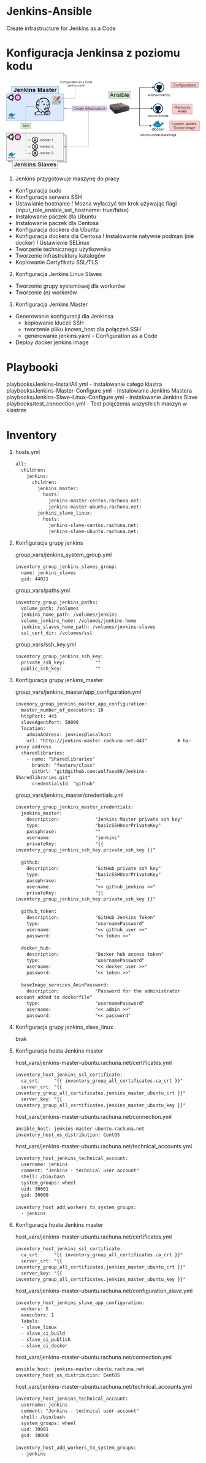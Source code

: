 Jenkins-Ansible
=========
Create infrastructure for Jenkins as a Code

Konfiguracja Jenkinsa z poziomu kodu
=========
![Ogólny schemat](docs/overview.png)

1. Jenkins przygotowuje maszynę do pracy
  - Konfiguracja sudo
  - Konfiguracja serwera SSH
  - Ustawianie hostname
    ! Mozna wyłaczyć ten krok używając flagi (input_role_enable_set_hostname: true/false)
  - Instalowanie paczek dla Ubuntu
  - Instalowanie paczek dla Centosa
  - Konfiguracja dockera dla Ubuntu
  - Konfiguracja dockera dla Centosa
    ! Instalowanie natywne podman (nie docker)
    ! Ustawienie SELinux
  - Tworzenie technicznego użytkownika
  - Tworzenie infrastruktury katalogów
  - Kopiowanie Certyfikatu SSL/TLS

2. Konfiguracja Jenkins Linux Slaves
  - Tworzenie grupy systemowej dla workerów
  - Tworzenie (n) workerów

3. Konfiguracja Jenkins Master
  - Generowanie konfiguracji dla Jenkinsa
    - kopiowanie klucze SSH
    - tworzenie pliku known_host dla połączeń SSH
    - generowanie jenkins.yaml - Configuration as a Code
  - Deploy docker jenkins image

Playbooki
=========
playbooks/Jenkins-InstallAll.yml - Instalowanie całego klastra
playbooks/Jenkins-Master-Configure.yml - Instalowanie Jenkins Mastera
playbooks/Jenkins-Slave-Linux-Configure.yml - Instalowanie Jenkins Slave
playbooks/test_connection.yml - Test połączenia wszystkich maszyn w klastrze

Inventory
=========
1. hosts.yml
    ```
    all:
      children:
        jenkins:
          children:
            jenkins_master:
              hosts:
                jenkins-master-centos.rachuna.net:
                jenkins-master-ubuntu.rachuna.net:
            jenkins_slave_linux:
              hosts:
                jenkins-slave-centos.rachuna.net:
                jenkins-slave-ubuntu.rachuna.net:
    ```

2. Konfiguracja grupy jenkins

    group_vars/jenkins_system_group.yml
    ```
    inventory_group_jenkins_slaves_group:
      name: jenkins_slaves
      gid: 44021

    ```
    group_vars/paths.yml
    ```
    inventory_group_jenkins_paths:
      volume_path: /volumes
      jenkins_home_path: /volumes/jenkins
      volume_jenkins_home: /volumes/jenkins-home
      jenkins_slaves_home_path: /volumes/jenkins-slaves
      ssl_cert_dir: /volumes/ssl
    ```
    group_vars/ssh_key.yml
    ```
    inventory_group_jenkins_ssh_key:
      private_ssh_key:           ""
      public_ssh_key:            ""
    ```
3. Konfiguracja grupy jenkins_master

    group_vars/jenkins_master/app_configuration.yml
    ```
    invenory_group_jenkins_master_app_configuration:
      master_number_of_executors: 10
      httpPort: 443
      slaveAgentPort: 50000
      location:
        adminAddress: jenkins@localhost
        url: "http://jenkins-master.rachuna.net:443"           # ha-proxy address
      sharedlibraries:
        - name: "Sharedlibraries"
          branch: "feature/class"
          gitUrl: "git@github.com:wolfsea89/Jenkins-Sharedlibraries.git"
          credentialsId: "github"
    ```
    group_vars/jenkins_master/credentials.yml
    ```
    inventory_group_jenkins_master_credentials:
      jenkins_master:
        description:             "Jenkins Master private ssh key"
        type:                    "basicSSHUserPrivateKey"
        passphrase:              ""
        username:                "jenkins"
        privateKey:              "{{ inventory_group_jenkins_ssh_key.private_ssh_key }}"

      github:
        description:             "GitHub private ssh key"
        type:                    "basicSSHUserPrivateKey"
        passphrase:              ""
        username:                "<< github_jenkins >>"
        privateKey:              "{{ inventory_group_jenkins_ssh_key.private_ssh_key }}"

      github_token:
        description:             "GitHub Jenkins Token"
        type:                    "usernamePassword"
        username:                "<< github_user >>"
        password:                "<< token >>"

      docker_hub:
        description:             "Docker hub access token"
        type:                    "usernamePassword"
        username:                "<< docker_user >>"
        password:                "<< token >>"

      baseImage_services_AminPassword:
        description:             "Password for the administrator account added to dockerfile"
        type:                    "usernamePassword"
        username:                "<< admin >>"
        password:                "<< password"
    ```

4. Konfiguracja grupy jenkins_slave_linux

    brak

5. Konfiguracja hosta Jenkins master

    host_vars/jenkins-master-ubuntu.rachuna.net/certificates.yml
    ```
    inventory_host_jenkins_ssl_certificate:
      ca_crt:     "{{ inventory_group_all_certificates.ca_crt }}"
      server_crt: "{{ inventory_group_all_certificates.jenkins_master_ubuntu_crt }}"
      server_key: "{{ inventory_group_all_certificates.jenkins_master_ubuntu_key }}"
    ```
    host_vars/jenkins-master-ubuntu.rachuna.net/connection.yml
    ```
    ansible_host: jenkins-master-ubuntu.rachuna.net
    inventory_host_os_distribution: CentOS
    ```
    host_vars/jenkins-master-ubuntu.rachuna.net/technical_accounts.yml
    ```
    inventory_host_jenkins_technical_account:
      username: jenkins
      comment: "Jenkins - technical user account"
      shell: /bin/bash
      system_groups: wheel
      uid: 30001
      gid: 30000

    inventory_host_add_workers_to_system_groups:
      - jenkins
    ```

6. Konfiguracja hosta Jenkins master

    host_vars/jenkins-master-ubuntu.rachuna.net/certificates.yml
    ```
    inventory_host_jenkins_ssl_certificate:
      ca_crt:     "{{ inventory_group_all_certificates.ca_crt }}"
      server_crt: "{{ inventory_group_all_certificates.jenkins_master_ubuntu_crt }}"
      server_key: "{{ inventory_group_all_certificates.jenkins_master_ubuntu_key }}"
    ```
    host_vars/jenkins-master-ubuntu.rachuna.net/configuration_slave.yml
    ```
    inventory_host_jenkins_slave_app_configuration:
      workers: 5
      executors: 1
      labels:
      - slave_linux
      - slave_ci_build
      - slave_ci_publish
      - slave_ci_docker
    ```
    host_vars/jenkins-master-ubuntu.rachuna.net/connection.yml
    ```
    ansible_host: jenkins-master-ubuntu.rachuna.net
    inventory_host_os_distribution: CentOS
    ```
    host_vars/jenkins-master-ubuntu.rachuna.net/technical_accounts.yml
    ```
    inventory_host_jenkins_technical_account:
      username: jenkins
      comment: "Jenkins - technical user account"
      shell: /bin/bash
      system_groups: wheel
      uid: 30001
      gid: 30000

    inventory_host_add_workers_to_system_groups:
      - jenkins
    ```